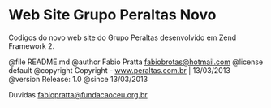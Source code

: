 Web Site Grupo Peraltas Novo
============================

Codigos do novo web site do Grupo Peraltas desenvolvido em Zend Framework 2.


 
@file           README.md
@author         Fabio Pratta <fabiobrotas@hotmail.com>
@license        default
@copyright      Copyright - www.peraltas.com.br | 13/03/2013 <br/>
@version        Release: 1.0
@since 13/03/2013

Duvidas fabiopratta@fundacaoceu.org.br